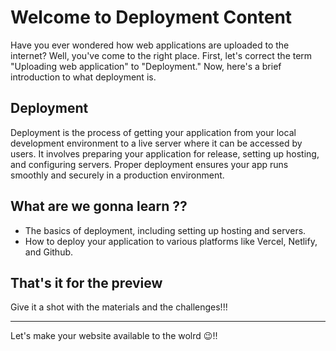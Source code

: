 # Welcome to Deployment Content

Have you ever wondered how web applications are uploaded to the internet? Well, you've come to the right place. First, let's correct the term "Uploading web application" to "Deployment." Now, here's a brief introduction to what deployment is.

## Deployment

Deployment is the process of getting your application from your local development environment to a live server where it can be accessed by users. It involves preparing your application for release, setting up hosting, and configuring servers. Proper deployment ensures your app runs smoothly and securely in a production environment.

## What are we gonna learn ??

- The basics of deployment, including setting up hosting and servers.
- How to deploy your application to various platforms like Vercel, Netlify, and Github.

## That's it for the preview

Give it a shot with the materials and the challenges!!!

---

Let's make your website available to the wolrd 😉!! 
